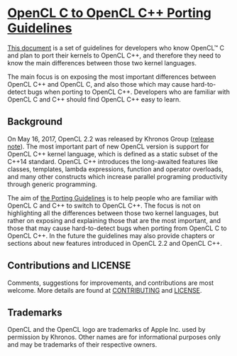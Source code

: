 # [OpenCL C to OpenCL C++ Porting Guidelines](./OpenCLCToOpenCLCppPortingGuidelines.md)

[This document](./OpenCLCToOpenCLCppPortingGuidelines.md) is a set of guidelines for
developers who know OpenCL™ C and plan to port their kernels to OpenCL C++, and therefore
they need to know the main differences between those two kernel languages.

The main focus is on exposing the most important differences between OpenCL C++ and
OpenCL C, and also those which may cause hard-to-detect bugs when porting to OpenCL C++.
Developers who are familiar with OpenCL C and C++ should find OpenCL C++ easy to learn.

## Background

On May 16, 2017, OpenCL 2.2 was released by Khronos Group
([release note](https://www.khronos.org/news/press/khronos-releases-opencl-2.2-with-spir-v-1.2)).
The most important part of new OpenCL version is support for OpenCL C++ kernel language,
which is defined as a static subset of the C++14 standard. OpenCL C++ introduces the
long-awaited features like classes, templates, lambda expressions, function and operator
overloads, and many other constructs which increase parallel programing productivity
through generic programming.

The aim of [the Porting Guidelines](./OpenCLCToOpenCLCppPortingGuidelines.md)
is to help people who are familiar with OpenCL C and C++ to switch to OpenCL C++.
The focus is not on highlighting all the differences between those two kernel languages,
but rather on exposing and explaining those that are the most important, and those that
may cause hard-to-detect bugs when porting from OpenCL C to OpenCL C++.
In the future the guidelines may also provide chapters or sections about new features
introduced in OpenCL 2.2 and OpenCL C++.

## Contributions and LICENSE

Comments, suggestions for improvements, and contributions are most welcome.
More details are found at [CONTRIBUTING](./CONTRIBUTING.md) and [LICENSE](./LICENSE.txt).

## Trademarks

OpenCL and the OpenCL logo are trademarks of Apple Inc. used by permission by Khronos.
Other names are for informational purposes only and may be trademarks of their respective owners.
